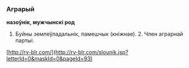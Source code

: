 ### Аграрый
**назоўнік, мужчынскі род**

1. Буйны землеўладальнік, памешчык (кніжнае). 2. Член аграрнай партыі.

<a rel="author">[http://rv-blr.com/](http://rv-blr.com/slounik.jsp?letterId=0&maskId=0&pageId=93)</a>
